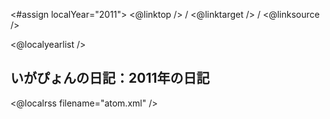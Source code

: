 <#assign localYear="2011">
<@linktop /> 
/ <@linktarget /> 
/ <@linksource /> 

<@localyearlist />

## いがぴょんの日記：2011年の日記

<@localrss filename="atom.xml" />
